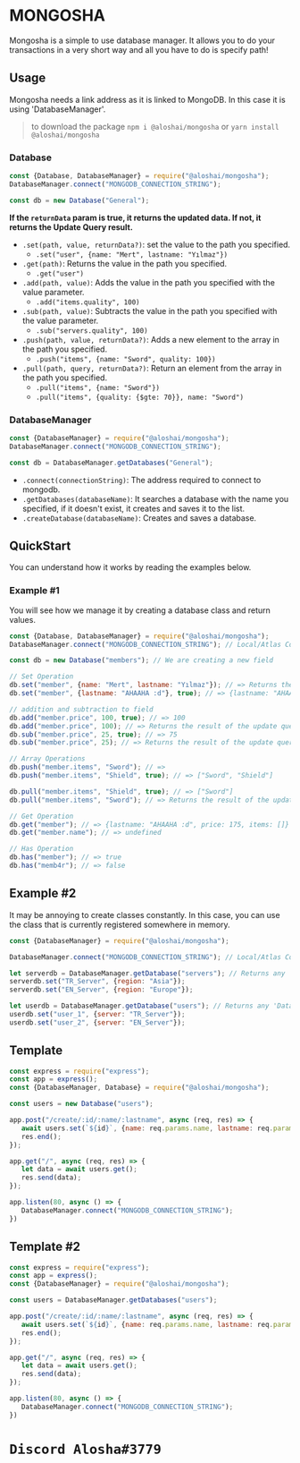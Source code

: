 # MONGOSHA
Mongosha is a simple to use database manager. It allows you to do your transactions in a very short way and all you have to do is specify path!

## Usage
Mongosha needs a link address as it is linked to MongoDB. In this case it is using 'DatabaseManager'.

> to download the package `npm i @aloshai/mongosha` or `yarn install @aloshai/mongosha` 

### Database

```js
const {Database, DatabaseManager} = require("@aloshai/mongosha");
DatabaseManager.connect("MONGODB_CONNECTION_STRING");

const db = new Database("General");
```

**If the `returnData` param is true, it returns the updated data. If not, it returns the Update Query result.**
* `.set(path, value, returnData?)`: set the value to the path you specified.
    * `.set("user", {name: "Mert", lastname: "Yılmaz"})`
* `.get(path)`: Returns the value in the path you specified.
    * `.get("user")`
* `.add(path, value)`: Adds the value in the path you specified with the value parameter.
    * `.add("items.quality", 100)`
* `.sub(path, value)`: Subtracts the value in the path you specified with the value parameter.
    * `.sub("servers.quality", 100)`
* `.push(path, value, returnData?)`: Adds a new element to the array in the path you specified.
    * `.push("items", {name: "Sword", quality: 100})`
* `.pull(path, query, returnData?)`: Return an element from the array in the path you specified.
    * `.pull("items", {name: "Sword"})`
    * `.pull("items", {quality: {$gte: 70}}, name: "Sword")`


### DatabaseManager

```js
const {DatabaseManager} = require("@aloshai/mongosha");
DatabaseManager.connect("MONGODB_CONNECTION_STRING");

const db = DatabaseManager.getDatabases("General");
```
* `.connect(connectionString)`: The address required to connect to mongodb.
* `.getDatabases(databaseName)`: It searches a database with the name you specified, if it doesn't exist, it creates and saves it to the list.
* `.createDatabase(databaseName)`: Creates and saves a database.

## QuickStart
You can understand how it works by reading the examples below.

### Example #1
You will see how we manage it by creating a database class and return values.

```js
const {Database, DatabaseManager} = require("@aloshai/mongosha");
DatabaseManager.connect("MONGODB_CONNECTION_STRING"); // Local/Atlas Connection String

const db = new Database("members"); // We are creating a new field

// Set Operation
db.set("member", {name: "Mert", lastname: "Yılmaz"}); // => Returns the result of the update query. 
db.set("member", {lastname: "AHAAHA :d"}, true); // => {lastname: "AHAAHA :d"}

// addition and subtraction to field
db.add("member.price", 100, true); // => 100
db.add("member.price", 100); // => Returns the result of the update query. 
db.sub("member.price", 25, true); // => 75
db.sub("member.price", 25); // => Returns the result of the update query.

// Array Operations
db.push("member.items", "Sword"); // => 
db.push("member.items", "Shield", true); // => ["Sword", "Shield"]

db.pull("member.items", "Shield", true); // => ["Sword"]
db.pull("member.items", "Sword"); // => Returns the result of the update query.

// Get Operation
db.get("member"); // => {lastname: "AHAAHA :d", price: 175, items: []}
db.get("member.name"); // => undefined

// Has Operation
db.has("member"); // => true
db.has("memb4r"); // => false
```

## Example #2
It may be annoying to create classes constantly. In this case, you can use the class that is currently registered somewhere in memory.

```js
const {DatabaseManager} = require("@aloshai/mongosha");

DatabaseManager.connect("MONGODB_CONNECTION_STRING"); // Local/Atlas Connection String

let serverdb = DatabaseManager.getDatabase("servers"); // Returns any 'Database'
serverdb.set("TR_Server", {region: "Asia"});
serverdb.set("EN_Server", {region: "Europe"});

let userdb = DatabaseManager.getDatabase("users"); // Returns any 'Database'
userdb.set("user_1", {server: "TR_Server"});
userdb.set("user_2", {server: "EN_Server"});
```

## Template
```js
const express = require("express");
const app = express();
const {DatabaseManager, Database} = require("@aloshai/mongosha");

const users = new Database("users");

app.post("/create/:id/:name/:lastname", async (req, res) => {
   await users.set(`${id}`, {name: req.params.name, lastname: req.params.lastname});
   res.end();
});

app.get("/", async (req, res) => {
   let data = await users.get();
   res.send(data);
});

app.listen(80, async () => {
   DatabaseManager.connect("MONGODB_CONNECTION_STRING");
})
```

## Template #2
```js
const express = require("express");
const app = express();
const {DatabaseManager} = require("@aloshai/mongosha");

const users = DatabaseManager.getDatabases("users");

app.post("/create/:id/:name/:lastname", async (req, res) => {
   await users.set(`${id}`, {name: req.params.name, lastname: req.params.lastname});
   res.end();
});

app.get("/", async (req, res) => {
   let data = await users.get();
   res.send(data);
});

app.listen(80, async () => {
   DatabaseManager.connect("MONGODB_CONNECTION_STRING");
})
```

# `Discord Alosha#3779`
